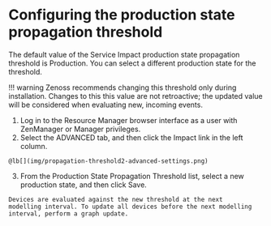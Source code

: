 # Configuring the production state propagation threshold

The default value of the Service Impact production state propagation
threshold is Production. You can select a different production state for
the threshold.

!!! warning
    Zenoss recommends changing this threshold only during installation.
    Changes to this this value are not retroactive; the updated value will
    be considered when evaluating new, incoming events.

1.   Log in to the Resource Manager browser interface as a user with
    ZenManager or Manager privileges.
2.   Select the ADVANCED tab, and then click the Impact link in the left
    column.

    @lb[](img/propagation-threshold2-advanced-settings.png)

3.   From the Production State Propagation Threshold list, select a new
    production state, and then click Save.

    Devices are evaluated against the new threshold at the next
    modelling interval. To update all devices before the next modelling
    interval, perform a graph update.


